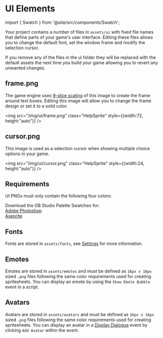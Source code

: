 # UI Elements

import { Swatch } from '@site/src/components/Swatch';

Your project contains a number of files in `assets/ui` with fixed file names that define parts of your game's user interface. Editing these files allows you to change the default font, set the window frame and modify the selection cursor.

If you remove any of the files in the ui folder they will be replaced with the default assets the next time you build your game allowing you to revert any unwanted changes.

## frame.png

The game engine uses [9-slice scaling](https://en.wikipedia.org/wiki/9-slice_scaling) of this image to create the frame around text boxes. Editing this image will allow you to change the frame design or set it to a solid color.

<img src="/img/ui/frame.png" class="HelpSprite" style={{width:72, height:"auto"}} />

## cursor.png

This image is used as a selection cursor when showing multiple choice options in your game.

<img src="/img/ui/cursor.png" class="HelpSprite" style={{width:24, height:"auto"}} />

## Requirements

UI PNGs must only contain the following four colors:

<Swatch color="#071821" />
<Swatch color="#306850" />
<Swatch color="#86c06c" />
<Swatch color="#e0f8cf" />

Download the GB Studio Palette Swatches for:  
[Adobe Photoshop](/assets/swatches/gb-studio-photoshop.aco)  
[Aseprite](/assets/swatches/gb-studio-aseprite.aseprite)  

## Fonts

Fonts are stored in `assets/fonts`, see [Settings](/docs/settings/#ui-elements--fonts) for more information.

## Emotes

Emotes are stored in `assets/emotes` and must be defined as `16px x 16px` sized `.png` files following the same color requirements used for creating spritesheets. You can display an emote by using the `Show Emote Bubble` event in a script.

## Avatars

Avatars are stored in `assets/avatars` and must be defined as `16px x 16px` sized `.png` files following the same color requirements used for creating spritesheets. You can display an avatar in a [Display Dialogue](/docs/scripting/script-glossary/dialogue-menus#display-dialogue) event by clicking `Add Avatar` within the event.